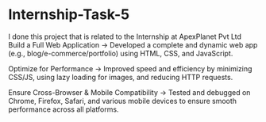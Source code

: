# Internship-Task-5
I done this project that is related to the Internship at ApexPlanet Pvt Ltd 
Build a Full Web Application
→ Developed a complete and dynamic web app (e.g., blog/e-commerce/portfolio) using HTML, CSS, and JavaScript.

Optimize for Performance
→ Improved speed and efficiency by minimizing CSS/JS, using lazy loading for images, and reducing HTTP requests.

Ensure Cross-Browser & Mobile Compatibility
→ Tested and debugged on Chrome, Firefox, Safari, and various mobile devices to ensure smooth performance across all platforms.


